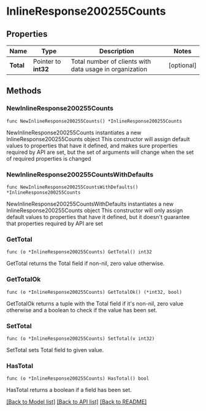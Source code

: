 # InlineResponse200255Counts

## Properties

Name | Type | Description | Notes
------------ | ------------- | ------------- | -------------
**Total** | Pointer to **int32** | Total number of clients with data usage in organization | [optional] 

## Methods

### NewInlineResponse200255Counts

`func NewInlineResponse200255Counts() *InlineResponse200255Counts`

NewInlineResponse200255Counts instantiates a new InlineResponse200255Counts object
This constructor will assign default values to properties that have it defined,
and makes sure properties required by API are set, but the set of arguments
will change when the set of required properties is changed

### NewInlineResponse200255CountsWithDefaults

`func NewInlineResponse200255CountsWithDefaults() *InlineResponse200255Counts`

NewInlineResponse200255CountsWithDefaults instantiates a new InlineResponse200255Counts object
This constructor will only assign default values to properties that have it defined,
but it doesn't guarantee that properties required by API are set

### GetTotal

`func (o *InlineResponse200255Counts) GetTotal() int32`

GetTotal returns the Total field if non-nil, zero value otherwise.

### GetTotalOk

`func (o *InlineResponse200255Counts) GetTotalOk() (*int32, bool)`

GetTotalOk returns a tuple with the Total field if it's non-nil, zero value otherwise
and a boolean to check if the value has been set.

### SetTotal

`func (o *InlineResponse200255Counts) SetTotal(v int32)`

SetTotal sets Total field to given value.

### HasTotal

`func (o *InlineResponse200255Counts) HasTotal() bool`

HasTotal returns a boolean if a field has been set.


[[Back to Model list]](../README.md#documentation-for-models) [[Back to API list]](../README.md#documentation-for-api-endpoints) [[Back to README]](../README.md)


